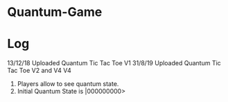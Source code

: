 # Quantum-Game

# Log
13/12/18 Uploaded Quantum Tic Tac Toe V1
31/8/19 Uploaded Quantum Tic Tac Toe V2 and V4
V4 
1. Players allow to see quantum state.
2. Initial Quantum State is |000000000> 
